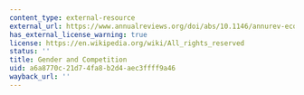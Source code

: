 ```yaml
---
content_type: external-resource
external_url: https://www.annualreviews.org/doi/abs/10.1146/annurev-economics-111809-125122
has_external_license_warning: true
license: https://en.wikipedia.org/wiki/All_rights_reserved
status: ''
title: Gender and Competition
uid: a6a8770c-21d7-4fa8-b2d4-aec3ffff9a46
wayback_url: ''
---
```

